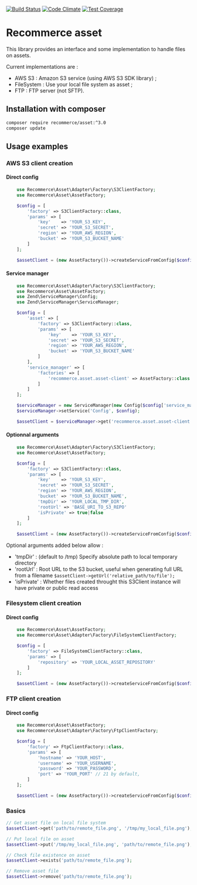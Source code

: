 [![Build Status](https://travis-ci.org/recommerce/asset.svg?branch=master)](https://travis-ci.org/recommerce/asset) [![Code Climate](https://codeclimate.com/github/recommerce/asset/badges/gpa.svg)](https://codeclimate.com/github/recommerce/asset) [![Test Coverage](https://codeclimate.com/github/recommerce/asset/badges/coverage.svg)](https://codeclimate.com/github/recommerce/asset/coverage)

# Recommerce asset

This library provides an interface and some implementation to handle files on assets.

Current implementations are :
* AWS S3 : Amazon S3 service (using AWS S3 SDK library) ;
* FileSystem : Use your local file system as asset ;
* FTP : FTP server (not SFTP).

## Installation with composer

```sh
composer require recommerce/asset:^3.0
composer update
```

## Usage examples

### AWS S3 client creation
#### Direct config
```php
    use Recommerce\Asset\Adapter\Factory\S3ClientFactory;
    use Recommerce\Asset\AssetFactory;

    $config = [
        'factory' => S3ClientFactory::class,
        'params' => [
            'key'    => 'YOUR_S3_KEY',
            'secret' => 'YOUR_S3_SECRET',
            'region' => 'YOUR_AWS_REGION',
            'bucket' => 'YOUR_S3_BUCKET_NAME'
        ]
    ];

    $assetClient = (new AssetFactory())->createServiceFromConfig($config);
```

#### Service manager
```php
    use Recommerce\Asset\Adapter\Factory\S3ClientFactory;
    use Recommerce\Asset\AssetFactory;
    use Zend\ServiceManager\Config;
    use Zend\ServiceManager\ServiceManager;

    $config = [
        'asset' => [
            'factory' => S3ClientFactory::class,
            'params' => [
                'key'    => 'YOUR_S3_KEY',
                'secret' => 'YOUR_S3_SECRET',
                'region' => 'YOUR_AWS_REGION',
                'bucket' => 'YOUR_S3_BUCKET_NAME'
            ]
        ],
        'service_manager' => [
            'factories' => [
                'recommerce.asset.asset-client' => AssetFactory::class
            ]
        ]
    ];

    $serviceManager = new ServiceManager(new Config($config['service_manager']));
    $serviceManager->setService('Config', $config);

    $assetClient = $serviceManager->get('recommerce.asset.asset-client');
```

#### Optionnal arguments
```php
    use Recommerce\Asset\Adapter\Factory\S3ClientFactory;
    use Recommerce\Asset\AssetFactory;

    $config = [
        'factory' => S3ClientFactory::class,
        'params' => [
            'key'    => 'YOUR_S3_KEY',
            'secret' => 'YOUR_S3_SECRET',
            'region' => 'YOUR_AWS_REGION',
            'bucket' => 'YOUR_S3_BUCKET_NAME',
            'tmpDir' => 'YOUR_LOCAL_TMP_DIR',
            'rootUrl' => 'BASE_URI_TO_S3_REPO'
            'isPrivate' => true|false
        ]
    ];

    $assetClient = (new AssetFactory())->createServiceFromConfig($config);
```
Optional arguments added below allow :
- 'tmpDir' : (default to /tmp) Specify absolute path to local temporary directory
- 'rootUrl' : Root URL to the S3 bucket, useful when generating full URL from a filename ``` $assetClient->getUrl('relative_path/to/file'); ```
- 'isPrivate' : Whether files created throught this S3Client instance will have private or public read access

### Filesystem client creation
#### Direct config
```php
    use Recommerce\Asset\AssetFactory;
    use Recommerce\Asset\Adapter\Factory\FileSystemClientFactory;

    $config = [
        'factory' => FileSystemClientFactory::class,
        'params' => [
            'repository' => 'YOUR_LOCAL_ASSET_REPOSITORY'
        ]
    ];

    $assetClient = (new AssetFactory())->createServiceFromConfig($config);
```

### FTP client creation
#### Direct config
```php
    use Recommerce\Asset\AssetFactory;
    use Recommerce\Asset\Adapter\Factory\FtpClientFactory;

    $config = [
        'factory' => FtpClientFactory::class,
        'params' => [
            'hostname' => 'YOUR_HOST',
            'username' => 'YOUR_USERNAME',
            'password' => 'YOUR_PASSWORD',
            'port' => 'YOUR_PORT' // 21 by default,
        ]
    ];

    $assetClient = (new AssetFactory())->createServiceFromConfig($config);
```

### Basics
```php
// Get asset file on local file system
$assetClient->get('path/to/remote_file.png', '/tmp/my_local_file.png');

// Put local file on asset
$assetClient->put('/tmp/my_local_file.png', 'path/to/remote_file.png');

// Check file existence on asset
$assetClient->exists('path/to/remote_file.png');

// Remove asset file
$assetClient->remove('path/to/remote_file.png');
```

